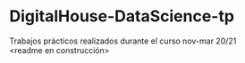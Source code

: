 # DigitalHouse-DataScience-tp
Trabajos prácticos realizados durante el curso nov-mar 20/21 </br>
<readme en construcción>
